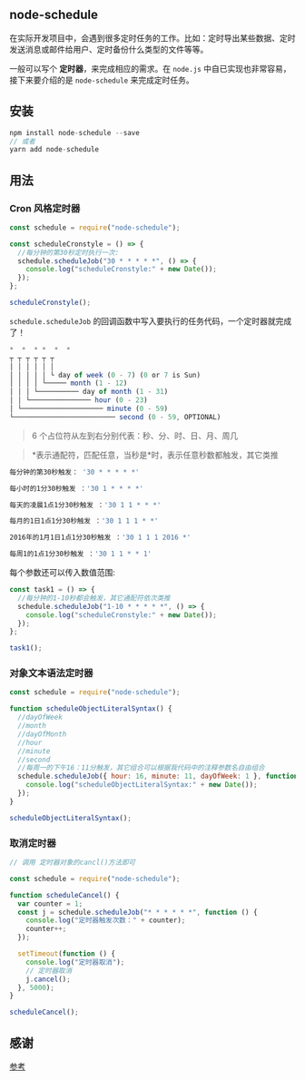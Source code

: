 <!--
 * @Author: your name
 * @Date: 2021-06-04 21:47:40
 * @LastEditTime: 2021-06-04 21:59:33
 * @LastEditors: Please set LastEditors
 * @Description: In User Settings Edit
 * @FilePath: /my-docs/docs/546923864.md
-->

## node-schedule

在实际开发项目中，会遇到很多定时任务的工作。比如：定时导出某些数据、定时发送消息或邮件给用户、定时备份什么类型的文件等等。

一般可以写个 **定时器**，来完成相应的需求。在 `node.js` 中自已实现也非常容易，接下来要介绍的是 `node-schedule` 来完成定时任务。

## 安装

```js
npm install node-schedule --save
// 或者
yarn add node-schedule
```

## 用法

### Cron 风格定时器

```js
const schedule = require("node-schedule");

const scheduleCronstyle = () => {
  //每分钟的第30秒定时执行一次:
  schedule.scheduleJob("30 * * * * *", () => {
    console.log("scheduleCronstyle:" + new Date());
  });
};

scheduleCronstyle();
```

`schedule.scheduleJob` 的回调函数中写入要执行的任务代码，一个定时器就完成了！

```js
*  *  * *  *  *
┬ ┬ ┬ ┬ ┬ ┬
│ │ │ │ │ │
│ │ │ │ │ └ day of week (0 - 7) (0 or 7 is Sun)
│ │ │ │ └───── month (1 - 12)
│ │ │ └────────── day of month (1 - 31)
│ │ └─────────────── hour (0 - 23)
│ └──────────────────── minute (0 - 59)
└───────────────────────── second (0 - 59, OPTIONAL)
```

> 6 个占位符从左到右分别代表：秒、分、时、日、月、周几

> \*表示通配符，匹配任意，当秒是\*时，表示任意秒数都触发，其它类推

```sh
每分钟的第30秒触发： '30 * * * * *'

每小时的1分30秒触发 ：'30 1 * * * *'

每天的凌晨1点1分30秒触发 ：'30 1 1 * * *'

每月的1日1点1分30秒触发 ：'30 1 1 1 * *'

2016年的1月1日1点1分30秒触发 ：'30 1 1 1 2016 *'

每周1的1点1分30秒触发 ：'30 1 1 * * 1'
```

每个参数还可以传入数值范围:

```js
const task1 = () => {
  //每分钟的1-10秒都会触发，其它通配符依次类推
  schedule.scheduleJob("1-10 * * * * *", () => {
    console.log("scheduleCronstyle:" + new Date());
  });
};

task1();
```

### 对象文本语法定时器

```js
const schedule = require("node-schedule");

function scheduleObjectLiteralSyntax() {
  //dayOfWeek
  //month
  //dayOfMonth
  //hour
  //minute
  //second
  //每周一的下午16：11分触发，其它组合可以根据我代码中的注释参数名自由组合
  schedule.scheduleJob({ hour: 16, minute: 11, dayOfWeek: 1 }, function () {
    console.log("scheduleObjectLiteralSyntax:" + new Date());
  });
}

scheduleObjectLiteralSyntax();
```

### 取消定时器

```js
// 调用 定时器对象的cancl()方法即可

const schedule = require("node-schedule");

function scheduleCancel() {
  var counter = 1;
  const j = schedule.scheduleJob("* * * * * *", function () {
    console.log("定时器触发次数：" + counter);
    counter++;
  });

  setTimeout(function () {
    console.log("定时器取消");
    // 定时器取消
    j.cancel();
  }, 5000);
}

scheduleCancel();
```

## 感谢

[参考](https://www.cnblogs.com/zhongweiv/p/node_schedule.html)
